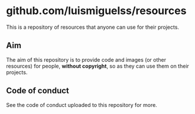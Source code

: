 # github.com/luismiguelss/resources
This is a repository of resources that anyone can use for their projects.

## Aim
The aim of this repository is to provide code and images (or other resources) for people, **without copyright**, so as they can use them on their projects.

## Code of conduct
See the code of conduct uploaded to this repository for more.
